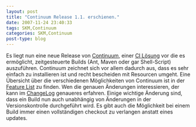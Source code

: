 ```yaml
---
layout: post
title: "Continuum Release 1.1. erschienen."
date: 2007-11-24 23:40:33
tags: SKM,Continuum
categories: SKM,Continuum
post-type: blog
---
```

Es liegt nun eine neue Release von <a href="http://maven.apache.org/continuum/"  title="Continuum">Continuum</a>, einer <a href="http://de.wikipedia.org/wiki/Kontinuierliche_Integration"  title="Continuous Integration">CI Lösung</a> vor die es ermöglicht, zeitgesteuerte Builds (Ant, Maven oder gar Shell-Script) auszuführen. Continuum zeichnet sich vor allem dadurch aus, dass es sehr einfach zu installieren ist und recht bescheiden mit Resourcen umgeht. Eine Übersicht über die verschiedenen Möglichkeiten von Continuum ist in der <a href="http://maven.apache.org/continuum/features.html"  title="Features">Feature List</a> zu finden. Wen die genauen Änderungen interessieren, der kann im <a href="http://maven.apache.org/continuum/change-log.html"  title="ChangeLog">ChangeLog</a> genaueres erfahren. Einige wichtige Änderung sind, dass ein Build nun auch unabhängig von Änderungen in der Versionskontrolle durchgeführt wird. Es gibt auch die Möglichkeit bei einem Build immer einen vollständigen checkout zu verlangen anstatt eines updates.
